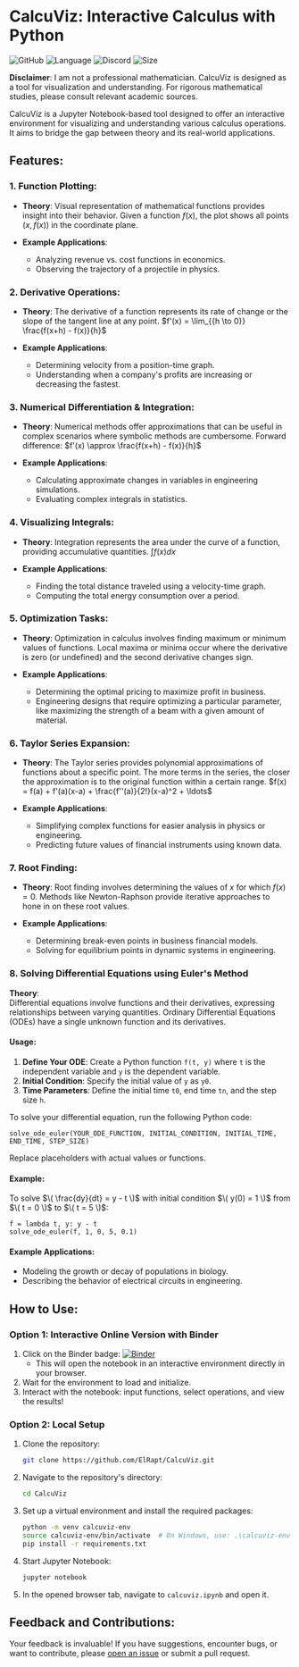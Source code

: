 # CalcuViz: Interactive Calculus with Python

![GitHub](https://img.shields.io/github/license/ElRapt/CalcuViz)
![Language](https://img.shields.io/badge/Notebook-Jupyter-orange)
![Discord](https://img.shields.io/badge/Discord-Bot-blueviolet)
![Size](https://img.shields.io/badge/Size-32MB-yellowgreen)


**Disclaimer**: I am not a professional mathematician. CalcuViz is designed as a tool for visualization and understanding. For rigorous mathematical studies, please consult relevant academic sources.

CalcuViz is a Jupyter Notebook-based tool designed to offer an interactive environment for visualizing and understanding various calculus operations. It aims to bridge the gap between theory and its real-world applications.

## Features:

### 1. **Function Plotting**:

- **Theory**: Visual representation of mathematical functions provides insight into their behavior. Given a function $f(x)$, the plot shows all points $(x, f(x))$ in the coordinate plane.
  
- **Example Applications**: 
    - Analyzing revenue vs. cost functions in economics.
    - Observing the trajectory of a projectile in physics.

### 2. **Derivative Operations**:

- **Theory**: The derivative of a function represents its rate of change or the slope of the tangent line at any point. $f'(x) = \lim_{{h \to 0}} \frac{f(x+h) - f(x)}{h}$

- **Example Applications**:
    - Determining velocity from a position-time graph.
    - Understanding when a company's profits are increasing or decreasing the fastest.

### 3. **Numerical Differentiation & Integration**:

- **Theory**: Numerical methods offer approximations that can be useful in complex scenarios where symbolic methods are cumbersome. Forward difference: $f'(x) \approx \frac{f(x+h) - f(x)}{h}$

- **Example Applications**:
    - Calculating approximate changes in variables in engineering simulations.
    - Evaluating complex integrals in statistics.

### 4. **Visualizing Integrals**:

- **Theory**: Integration represents the area under the curve of a function, providing accumulative quantities. $\int f(x) dx$

- **Example Applications**:
    - Finding the total distance traveled using a velocity-time graph.
    - Computing the total energy consumption over a period.

### 5. **Optimization Tasks**:

- **Theory**: Optimization in calculus involves finding maximum or minimum values of functions. Local maxima or minima occur where the derivative is zero (or undefined) and the second derivative changes sign.

- **Example Applications**:
    - Determining the optimal pricing to maximize profit in business.
    - Engineering designs that require optimizing a particular parameter, like maximizing the strength of a beam with a given amount of material.

### 6. **Taylor Series Expansion**:

- **Theory**: The Taylor series provides polynomial approximations of functions about a specific point. The more terms in the series, the closer the approximation is to the original function within a certain range. $f(x) = f(a) + f'(a)(x-a) + \frac{f''(a)}{2!}(x-a)^2 + \ldots$

- **Example Applications**:
    - Simplifying complex functions for easier analysis in physics or engineering.
    - Predicting future values of financial instruments using known data.

### 7. **Root Finding**:

- **Theory**: Root finding involves determining the values of $x$ for which $f(x) = 0$. Methods like Newton-Raphson provide iterative approaches to hone in on these root values.

- **Example Applications**:
    - Determining break-even points in business financial models.
    - Solving for equilibrium points in dynamic systems in engineering.

### 8. Solving Differential Equations using Euler's Method

**Theory**:  
Differential equations involve functions and their derivatives, expressing relationships between varying quantities. Ordinary Differential Equations (ODEs) have a single unknown function and its derivatives.

#### Usage:

1. **Define Your ODE**: Create a Python function `f(t, y)` where `t` is the independent variable and `y` is the dependent variable.
2. **Initial Condition**: Specify the initial value of `y` as `y0`.
3. **Time Parameters**: Define the initial time `t0`, end time `tn`, and the step size `h`.

To solve your differential equation, run the following Python code:

    solve_ode_euler(YOUR_ODE_FUNCTION, INITIAL_CONDITION, INITIAL_TIME, END_TIME, STEP_SIZE)

Replace placeholders with actual values or functions.

#### Example:

To solve $\( \frac{dy}{dt} = y - t \)$ with initial condition $\( y(0) = 1 \)$ from $\( t = 0 \)$ to $\( t = 5 \)$:

    f = lambda t, y: y - t
    solve_ode_euler(f, 1, 0, 5, 0.1)

#### Example Applications:

- Modeling the growth or decay of populations in biology.
- Describing the behavior of electrical circuits in engineering.


## How to Use:

### Option 1: Interactive Online Version with Binder

1. Click on the Binder badge: [![Binder](https://mybinder.org/badge_logo.svg)](https://mybinder.org/v2/gh/ElRapt/CalcuViz/main?filepath=calcuviz.ipynb)
    - This will open the notebook in an interactive environment directly in your browser.
2. Wait for the environment to load and initialize.
3. Interact with the notebook: input functions, select operations, and view the results!

### Option 2: Local Setup

1. Clone the repository:
    ```bash
    git clone https://github.com/ElRapt/CalcuViz.git
    ```
2. Navigate to the repository's directory:
    ```bash
    cd CalcuViz
    ```
3. Set up a virtual environment and install the required packages:
    ```bash
    python -m venv calcuviz-env
    source calcuviz-env/bin/activate  # On Windows, use: .\calcuviz-env\Scripts\activate
    pip install -r requirements.txt
    ```
4. Start Jupyter Notebook:
    ```bash
    jupyter notebook
    ```
5. In the opened browser tab, navigate to `calcuviz.ipynb` and open it.

## Feedback and Contributions:

Your feedback is invaluable! If you have suggestions, encounter bugs, or want to contribute, please [open an issue](https://github.com/ElRapt/CalcuViz/issues) or submit a pull request.
